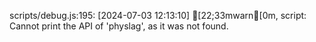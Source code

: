 scripts/debug.js:195: [2024-07-03 12:13:10] [22;33mwarn[0m, script: Cannot print the API of 'physlag', as it was not found.

